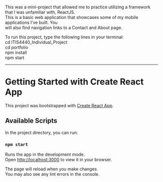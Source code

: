 This was a mini-project that allowed me to practice utilizing a framework that I was unfamiliar with, ReactJS.\
This is a basic web application that showcases some of my mobile applications I've built. You\
will also find navigation links to a Contact and About page.


To run this project, type the following lines in your terminal:\
cd ITIS4440_Individual_Project\
cd portfolio\
npm install\
npm start


------------------------------------------------------------------------------------------------
# Getting Started with Create React App

This project was bootstrapped with [Create React App](https://github.com/facebook/create-react-app).

## Available Scripts

In the project directory, you can run:

### `npm start`

Runs the app in the development mode.\
Open [http://localhost:3000](http://localhost:3000) to view it in your browser.

The page will reload when you make changes.\
You may also see any lint errors in the console.
